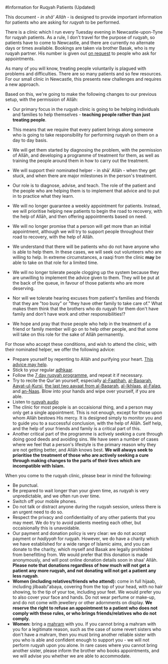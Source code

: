 [title: Information for Ruqyah Patients (Updated) - muhammadtim.com]:/
[menu: Information for Patients]:/
[menu-locgroup: ruqyah]:/
[order: 1]:/

#Information for Ruqyah Patients (Updated)

This document - *in shā' Allāh* - is designed to provide important information for patients who are asking for *ruqyah* to be performed. 

There is a clinic which I run every Tuesday evening in Newcastle-upon-Tyne for ruqyah patients. As a rule, I don't travel for the purpose of ruqyah, so patients have to come to Newcastle, and there are currently no alternate days or times available. Bookings are taken via brother Basak, who is my ruqyah partner. His number is given out [on request](/contact) to people who ask for appointments.

As many of you will know, treating people voluntarily is plagued with problems and difficulties. There are so many patients and so few resources. For our small clinic in Newcastle, this presents new challenges and requires a new approach.

Based on this, we're going to make the following changes to our previous setup, with the permission of Allāh:

* Our primary focus in the ruqyah clinic is going to be helping individuals and families to help themselves - **teaching people rather than just treating people**.

* This means that we require that every patient brings along someone who is going to take responsibility for performing ruqyah on them on a day to day basis.

* We will get them started by diagnosing the problem, with the permission of Allāh, and developing a programme of treatment for them, as well as training the people around them in how to carry out the treatment.

* We will support their nominated helper - in shā' Allāh - when they get stuck, and when there are major milestones in the person's treatment.

* Our role is to diagnose, advise, and teach. The role of the patient and the people who are helping them is to implement that advice and to put in to practice what they learn.

* We will no longer guarantee a weekly appointment for patients. Instead, we will prioritise helping new patients to begin the road to recovery, with the help of Allāh, and then offering appointments based on need.

* We will no longer promise that a person will get more than an initial appointment, although we will try to support people throughout their road to recovery, with the help of Allāh.

* We understand that there will be patients who do not have anyone who is able to help them. In these cases, we will seek out volunteers who are willing to help. In extreme circumstances, a raaqi from the clinic **may** be able to take on that role for a limited time.

* We will no longer tolerate people clogging up the system because they are unwilling to implement the advice given to them. They will be put at the back of the queue, in favour of those patients who are more deserving.

* Nor will we tolerate hearing excuses from patient's families and friends that they are "too busy" or "they have other family to take care of." What makes them think that the brothers who do ruqyah for them don't have family and don't have work and other responsibilities!?

* We hope and pray that those people who help in the treatment of a friend or family member will go on to help other people, and that some will take on this role for the sake of Allāh permanently.

For those who accept these conditions, and wish to attend the clinic, with their nominated helper, we offer the following advice:

* Prepare yourself by repenting to Allāh and purifying your heart. [This advice may help](/advice).
* Stick to your regular [adhkaar](/protectys).
* Follow the [7 day ruqyah programme](/7dayrd), and repeat it if necessary.
* Try to recite the Qur'an yourself, especially [al-Faatihah](http://quran.com/1), [al-Baqarah](http://quran.com/2), [Aayat-ul-Kursi](http://quran.com/2/255), [the last two aayaat from al-Baqarah](http://quran.com/2/285-286), [al-Ikhlaas](http://quran.com/112), [al-Falaq](http://quran.com/113), and [an-Naas](http://quran.com/114). Blow into your hands and wipe over yourself, if you are able.
*  Listen to [ruqyah audio](/audio)
*  The clinic for most people is an occaisional thing, and a person may only get a single appointment. This is not enough, except for those upon whom Allāh bestows His mercy. It is designed simply to monitor you and to guide you to a successful conclusion, with the help of Allāh. Self help, and the help of your friends and family is a critical part of this.
*  Another critical part of the programme is actively seeking a cure through doing good deeds and avoiding sins. We have seen a number of cases where we feel that a person's lifestyle is the primary reason why they are not getting better, and Allāh knows best. **We will always seek to prioritise the treatment of those who are actively seeking a cure through making changes to the parts of their lives which are incompatible with Islam.**

When you come to the ruqyah clinic, please bear in mind the following:

* Be punctual.
* Be prepared to wait longer than your given time, as ruqyah is very unpredictable, and we often run over time.
* Switch off your mobile phones.
* Do not talk or distract anyone during the ruqyah session, unless there is an urgent need to do so.
* Respect the privacy and confidentiality of any other patients that you may meet. We do try to avoid patients meeting each other, but occaisionally this is unavoidable.
*  Our payment and donation policy is very clear: we do not accept payment or *hadiyyah* for ruqyah. However, we do have a charity which we have established for a wide range of Islamic aims, and you can donate to the charity, which myself and Basak are legally prohibited from benefitting from. We would prefer that this donation is made anonymously, and will post online donation details soon in shaa' Allāh. **Please note that donations regardless of how much will not get a patient any more ruqyah, and not donating will not get a patient any less ruqyah**.
* **Women (including relatives/friends who attend):** come in full hijaab, including jilbaab/'abaya, covering from the top of your head, with no hair showing, to the tip of your toe, including your feet. We would prefer you to also cover your face and hands. Do not wear perfume or make-up, and do not come with jewellery or other adornments on display.  **We reserve the right to refuse an appointment to a patient who does not comply with these rules, or who brings friends/relatives who do not comply.**
* **Women:** bring a [mahram](http://islamqa.com/en/ref/137095/mahram) with you. If you cannot bring a mahram with you for a legitimate reason, such as the case of some revert sisters who don't have a mahram, then you must bring another reliable sister with you who is able and confident enough to support you - we will not perform ruqyah upon you alone. In rare cases where you cannot bring another sister, please inform the brother who books appointments, and we will advise you whether we are able to accommodate.

